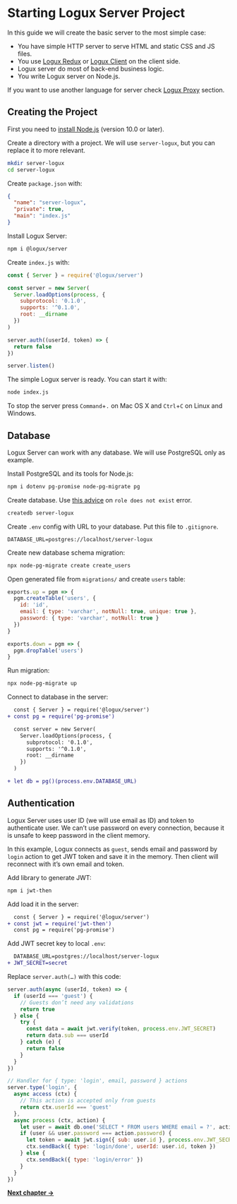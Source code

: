# Starting Logux Server Project

In this guide we will create the basic server to the most simple case:

* You have simple HTTP server to serve HTML and static CSS and JS files.
* You use [Logux Redux] or [Logux Client] on the client side.
* Logux server do most of back-end business logic.
* You write Logux server on Node.js.

If you want to use another language for server check [Logux Proxy] section.

[Logux Client]: ./5-creating-client.md
[Logux Redux]: ./3-creating-redux.md
[Logux Proxy]: ./2-creating-proxy.md


## Creating the Project

First you need to [install Node.js] (version 10.0 or later).

Create a directory with a project. We will use `server-logux`, but you can
replace it to more relevant.

```sh
mkdir server-logux
cd server-logux
```

Create `package.json` with:

```json
{
  "name": "server-logux",
  "private": true,
  "main": "index.js"
}
```

Install Logux Server:

```sh
npm i @logux/server
```

Create `index.js` with:

```js
const { Server } = require('@logux/server')

const server = new Server(
  Server.loadOptions(process, {
    subprotocol: '0.1.0',
    supports: '^0.1.0',
    root: __dirname
  })
)

server.auth((userId, token) => {
  return false
})

server.listen()
```

The simple Logux server is ready. You can start it with:

```sh
node index.js
```

To stop the server press `Command`+`.` on Mac OS X and `Ctrl`+`C` on Linux
and Windows.

[install Node.js]: https://nodejs.org/en/download/package-manager/

## Database

Logux Server can work with any database. We will use PostgreSQL only as example.

Install PostgreSQL and its tools for Node.js:

```sh
npm i dotenv pg-promise node-pg-migrate pg
```

Create database. Use [this advice] on `role does not exist` error.

```sh
createdb server-logux
```

Create `.env` config with URL to your database. Put this file to `.gitignore`.

```
DATABASE_URL=postgres://localhost/server-logux
```

Create new database schema migration:

```sh
npx node-pg-migrate create create_users
```

Open generated file from `migrations/` and create `users` table:

```js
exports.up = pgm => {
  pgm.createTable('users', {
    id: 'id',
    email: { type: 'varchar', notNull: true, unique: true },
    password: { type: 'varchar', notNull: true }
  })
}

exports.down = pgm => {
  pgm.dropTable('users')
}
```

Run migration:

```sh
npx node-pg-migrate up
```

Connect to database in the server:

```diff
  const { Server } = require('@logux/server')
+ const pg = require('pg-promise')

  const server = new Server(
    Server.loadOptions(process, {
      subprotocol: '0.1.0',
      supports: '^0.1.0',
      root: __dirname
    })
  )

+ let db = pg()(process.env.DATABASE_URL)
```

[Install PostgreSQL]: https://www.postgresql.org/download/
[this advice]: https://stackoverflow.com/questions/16973018/createuser-could-not-connect-to-database-postgres-fatal-role-tom-does-not-e


## Authentication

Logux Server uses user ID (we will use email as ID) and token to authenticate
user. We can’t use password on every connection, because it is unsafe to
keep password in the client memory.

In this example, Logux connects as `guest`, sends email and password
by `login` action to get JWT token and save it in the memory.
Then client will reconnect with it’s own email and token.

Add library to generate JWT:

```sh
npm i jwt-then
```

Add load it in the server:

```diff
  const { Server } = require('@logux/server')
+ const jwt = require('jwt-then')
  const pg = require('pg-promise')
```

Add JWT secret key to local `.env`:

```diff
  DATABASE_URL=postgres://localhost/server-logux
+ JWT_SECRET=secret
```

Replace `server.auth(…)` with this code:

```js
server.auth(async (userId, token) => {
  if (userId === 'guest') {
    // Guests don’t need any validations
    return true
  } else {
    try {
      const data = await jwt.verify(token, process.env.JWT_SECRET)
      return data.sub === userId
    } catch (e) {
      return false
    }
  }
})

// Handler for { type: 'login', email, password } actions
server.type('login', {
  async access (ctx) {
    // This action is accepted only from guests
    return ctx.userId === 'guest'
  },
  async process (ctx, action) {
    let user = await db.one('SELECT * FROM users WHERE email = ?', action.email)
    if (user && user.password === action.password) {
      let token = await jwt.sign({ sub: user.id }, process.env.JWT_SECRET)
      ctx.sendBack({ type: 'login/done', userId: user.id, token })
    } else {
      ctx.sendBack({ type: 'login/error' })
    }
  }
})
```

**[Next chapter →](./3-creating-redux.md)**
